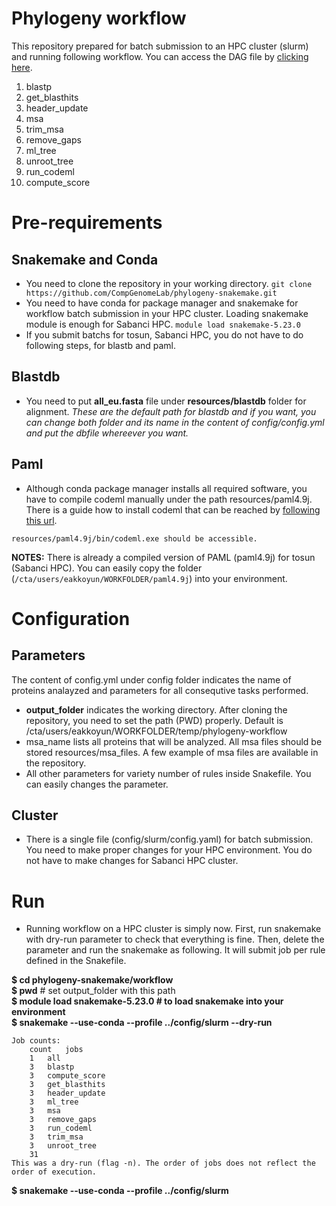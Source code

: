 # Phylogeny workflow

This repository prepared for batch submission to an HPC cluster (slurm) and running following workflow. You can access the DAG file by [clicking here](https://raw.githubusercontent.com/emrahkyn/phylogeny-workflow/main/images/rulegraph.svg?token=ASHDZ5HNMJ73KOJ23CFSQ3K773LUE).
1. blastp
2. get_blasthits
3. header_update
4. msa
5. trim_msa
6. remove_gaps
7. ml_tree
8. unroot_tree
9. run_codeml
10. compute_score

# Pre-requirements
## Snakemake and Conda
 - You need to clone the repository in your working directory.
 `git clone https://github.com/CompGenomeLab/phylogeny-snakemake.git`
 - You need to have conda for package manager and snakemake for workflow batch submission in your HPC cluster. Loading snakemake module is enough for Sabanci HPC.
 `module load snakemake-5.23.0`
 - If you submit batchs for tosun, Sabanci HPC, you do not have to do following steps, for blastb and paml.
## Blastdb
- You need to put **all_eu.fasta** file under **resources/blastdb** folder for alignment. 
*These are the default path for blastdb and if you want, you can change both folder and its name in the content of config/config.yml and put the dbfile whereever you want.*

## Paml
- Although conda package manager installs all required software, you have to compile codeml manually under the path resources/paml4.9j. There is a guide how to install codeml that can be reached by [following this url](http://abacus.gene.ucl.ac.uk/software/paml.html).

`resources/paml4.9j/bin/codeml.exe should be accessible.` 

**NOTES:** There is already a compiled version of PAML (paml4.9j) for tosun (Sabanci HPC). You can easily copy the folder (`/cta/users/eakkoyun/WORKFOLDER/paml4.9j`) into your environment.

# Configuration
## Parameters
The content of config.yml under config folder indicates the name of proteins analayzed and parameters for all consequtive tasks performed.
- **output_folder** indicates the working directory. After cloning the repository, you need to set the path (PWD) properly. Default is /cta/users/eakkoyun/WORKFOLDER/temp/phylogeny-workflow
- msa_name lists all proteins that will be analyzed. All msa files should be stored resources/msa_files. A few example of msa files are available in the repository.
- All other parameters for variety number of rules inside Snakefile. You can easily changes the parameter.
## Cluster
- There is a single file (config/slurm/config.yaml) for batch submission. You need to make proper changes for your HPC environment. You do not have to make changes for Sabanci HPC cluster.
# Run
- Running workflow on a HPC cluster is simply now. First, run snakemake with dry-run parameter to check that everything is fine. Then, delete the parameter and run the snakemake as following. It will submit job per rule defined in the Snakefile.

**$ cd phylogeny-snakemake/workflow** \
**$ pwd** # set output_folder with this path \
**$ module load snakemake-5.23.0 # to load snakemake into your environment**\
**$ snakemake --use-conda --profile ../config/slurm --dry-run**


```
Job counts:
	count	jobs
	1	all
	3	blastp
	3	compute_score
	3	get_blasthits
	3	header_update
	3	ml_tree
	3	msa
	3	remove_gaps
	3	run_codeml
	3	trim_msa
	3	unroot_tree
	31
This was a dry-run (flag -n). The order of jobs does not reflect the order of execution.
```

**$ snakemake --use-conda --profile ../config/slurm**





